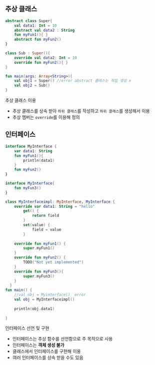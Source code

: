 ## 추상 클래스
```kotlin
abstract class Super{
	val data1: Int = 10
	abstract val data2 : String
	fun myFun1(){ }
	abstract fun myFun2()
}

class Sub : Super(){
	override val data2: Int = 10
	override fun myFun2(){ }
}

fun main(args: Array<String>){
	val obj1 = Super() //error abstract 클래스는 직접 생성 x 
	val obj2 = Sub()
}
```
추상 클래스 이용 
- 추상 클래스를 상속 받아 `하위 클래스`를 작성하고 `하위 클래스`를 생성해서 이용
- 추상 멤버는 `override`를 이용해 정의 

## 인터페이스
```kotlin
interface MyInterface {  
    var data1: String  
    fun myFun1(){  
        println(data1)  
    }    
    fun myFun2()  
}

interface MyInterface{
	fun myFun3()
}

class MyInterfaceimpl: MyInterface, MyInterface {  
    override var data1: String = "hello"  
        get() {  
            return field  
        }  
        set(value) {  
            field = value  
        }  
  
    override fun myFun1() {  
        super.myFun1()  
    }  
    override fun myFun2() {  
        TODO("Not yet implemented")  
    }
    override fun myFun3(){
	    super.myFun3()
    }
  }
fun main() {  
    //val obj = Myinterface()  error 
    val obj = MyInterfaceimpl()  
  
    println(obj.data1)  
  
}
```
인터페이스 선언 및 구현
- 인터페이스는 추상 함수를 선언함으로 주 목적으로 사용
- 인터페이스는 **객체 생성 불가**
- 클래스에서 인터페이스를 구현해 이용
- 여러 인터페이스를 상속 받을 수도 있음 